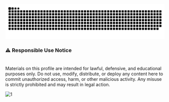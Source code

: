 <picture>
  <source
    media="(prefers-color-scheme: dark)"
    srcset="https://raw.githubusercontent.com/platane/snk/output/github-contribution-grid-snake-dark.svg"
  />
  <source
    media="(prefers-color-scheme: light)"
    srcset="https://raw.githubusercontent.com/platane/snk/output/github-contribution-grid-snake.svg"
  />
  <img
    alt="github contribution grid snake animation"
    src="https://raw.githubusercontent.com/platane/snk/output/github-contribution-grid-snake.svg"
  />
</picture>

### ⚠️ Responsible Use Notice
#
Materials on this profile are intended for lawful, defensive, and educational purposes only. Do not use, modify, distribute, or deploy any content here to commit unauthorized access, harm, or other malicious activity. Any misuse is strictly prohibited and may result in legal action.

<picture>![1](https://github.com/user-attachments/assets/95fc2280-ec75-4afc-839a-9564c1f842f5)
